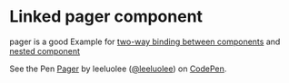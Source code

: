 # Linked pager component

pager is a good Example for [two-way binding between components](http://leeluolee.gitbooks.io/regular-guide/en/core/binding.html#bind) and [nested component](http://leeluolee.gitbooks.io/regular-guide/en/advanced/component.html)


<p data-height="266" data-theme-id="480" data-slug-hash="wrAKB" data-default-tab="result" class='codepen'>See the Pen <a href='http://codepen.io/leeluolee/pen/wrAKB/'>Pager</a> by leeluolee (<a href='http://codepen.io/leeluolee'>@leeluolee</a>) on <a href='http://codepen.io'>CodePen</a>.</p>

